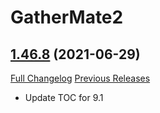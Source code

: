 # GatherMate2

## [1.46.8](https://github.com/Nevcairiel/GatherMate2/tree/1.46.8) (2021-06-29)
[Full Changelog](https://github.com/Nevcairiel/GatherMate2/compare/1.46.7...1.46.8) [Previous Releases](https://github.com/Nevcairiel/GatherMate2/releases)

- Update TOC for 9.1  
